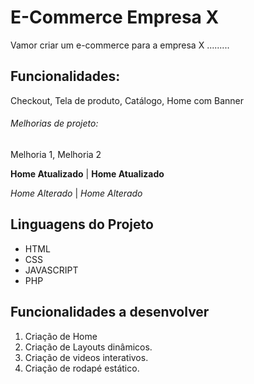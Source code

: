 # E-Commerce Empresa X

Vamor criar um e-commerce para a empresa X .........

## Funcionalidades:

Checkout, Tela de produto, Catálogo, Home com Banner 

###### Melhorias de projeto:

Melhoria 1, Melhoria 2

**Home Atualizado** |
__Home Atualizado__

*Home Alterado* |
_Home Alterado_

## Linguagens do Projeto

* HTML
* CSS
* JAVASCRIPT
* PHP

## Funcionalidades a desenvolver 

1. Criação de Home
2. Criação de Layouts dinâmicos.
3. Criação de videos interativos.
4. Criação de rodapé estático.

